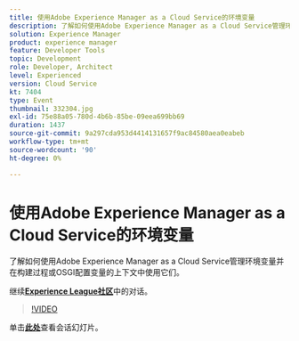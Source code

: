 ```yaml
---
title: 使用Adobe Experience Manager as a Cloud Service的环境变量
description: 了解如何使用Adobe Experience Manager as a Cloud Service管理环境变量并在构建过程或OSGI配置变量的上下文中使用它们。
solution: Experience Manager
product: experience manager
feature: Developer Tools
topic: Development
role: Developer, Architect
level: Experienced
version: Cloud Service
kt: 7404
type: Event
thumbnail: 332304.jpg
exl-id: 75e88a05-780d-4b6b-85be-09eea699bb69
duration: 1437
source-git-commit: 9a297cda953d4414131657f9ac84580aea0eabeb
workflow-type: tm+mt
source-wordcount: '90'
ht-degree: 0%

---
```


# 使用Adobe Experience Manager as a Cloud Service的环境变量

了解如何使用Adobe Experience Manager as a Cloud Service管理环境变量并在构建过程或OSGI配置变量的上下文中使用它们。

继续&#x200B;**[Experience League社区](https://adobe.ly/36Yd3v6)**&#x200B;中的对话。

>[!VIDEO](https://video.tv.adobe.com/v/332304/?quality=12&learn=on&hidetitle=true)

单击&#x200B;**[此处](/help/adobe-developers-live/assets/environment-variables-aemcs.pdf)**&#x200B;查看会话幻灯片。
